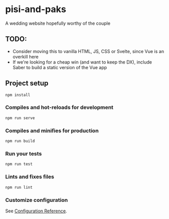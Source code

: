 # pisi-and-paks

A wedding website hopefully worthy of the couple

## TODO:
- Consider moving this to vanilla HTML, JS, CSS or Svelte, since Vue is an overkill here
- If we're looking for a cheap win (and want to keep the DX), include Saber to build a static version of the Vue app

## Project setup
```
npm install
```

### Compiles and hot-reloads for development
```
npm run serve
```

### Compiles and minifies for production
```
npm run build
```

### Run your tests
```
npm run test
```

### Lints and fixes files
```
npm run lint
```

### Customize configuration
See [Configuration Reference](https://cli.vuejs.org/config/).
